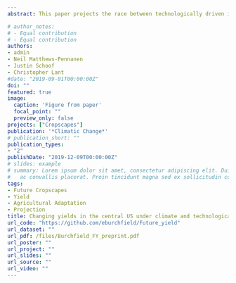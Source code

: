 ```yaml
---
abstract: This paper projects the race between technologically driven increases in crop yields and changing climatic conditions in the central USA, one of the world's most productive agricultural regions. Using the highest, average, and lowest decadal rates of technologically driven increases in crop yields over the 1980 to 2017 period, we develop spatially explicit yield scenarios to the end of the twenty-first century under RCP4.5 and RCP8.5. We find that with static technological innovation, severe climate change will decrease yields by an average of 22.4 percent (26.1 bu. ac???1) for maize, 27.9 percent (8.83 bu. ac???1) for soybeans, and 20 percent (7.14 bu. ac???1) for winter wheat in the central USA; however, with even the lowest rates of technological yield growth, yields increase by an average of 25.0 percent (40.5 bu. ac???1) for maize and 30.2 percent (14.2 bu. ac???1) for soybeans. We conclude that technology has the potential to overcome the negative impacts of climate change on the yields of maize, soybeans, and winter wheat in the central USA, but if these increases are to be environmentally sustainable, technological developments must be informationintensive rather than input-intensive.

# author_notes:
# - Equal contribution
# - Equal contribution
authors:
- admin
- Neil Matthews-Pennanen
- Justin Schoof
- Christopher Lant
#date: "2019-09-01T00:00:00Z"
doi: ""
featured: true
image:
  caption: 'Figure from paper'
  focal_point: ""
  preview_only: false
projects: ["Cropscapes"]
publication: '*Climatic Change*'
# publication_short: ""
publication_types:
- "2"
publishDate: "2019-12-09T00:00:00Z"
# slides: example
# summary: Lorem ipsum dolor sit amet, consectetur adipiscing elit. Duis posuere tellus
#   ac convallis placerat. Proin tincidunt magna sed ex sollicitudin condimentum.
tags:
- Future Cropscapes
- Yield
- Agricultural Adaptation
- Projection
title: Changing yields in the central US under climate and technological change
url_code: "https://github.com/eburchfield/Future_yield"
url_dataset: ""
url_pdf: /files/Burchfield_FY_preprint.pdf
url_poster: ""
url_project: ""
url_slides: ""
url_source: ""
url_video: ""
---
```



